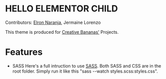 # HELLO ELEMENTOR CHILD

Contributors: [Elron Naranja](https://elronnaranja.com), Jermaine Lorenzo

This theme is produced for [Creative Bananas'](https://creativebananas.com) Projects.

# Features

- SASS
Here's a full intruction to use [SASS](https://ricardozea.medium.com/sass-for-beginners-the-friendliest-guide-about-how-to-install-use-sass-on-windows-22ff4a32c1f7). Both SASS and CSS are in the root folder. Simply run it like this "sass --watch styles.scss:styles.css".